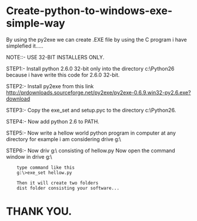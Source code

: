# Create-python-to-windows-exe-simple-way
By using the py2exe we can create .EXE file by using the C program i have simplefied it.....

NOTE::- USE 32-BIT INSTALLERS ONLY.

STEP1:- Install python 2.6.0 32-bit only into the directory c:\Python26 because i have write this code for 2.6.0 32-bit.

STEP2:- Install py2exe from this link  http://prdownloads.sourceforge.net/py2exe/py2exe-0.6.9.win32-py2.6.exe?download

STEP3:- Copy the exe_set and setup.pyc to the directory c:\Python26.

STEP4:- Now add python 2.6 to PATH.

STEP5:- Now write a hellow world python program in computer at any directory 
        for example i am considering drive g:\

STEP6:- Now driv g:\ consisting of hellow.py
        Now open the command window in drive g:\
        
        type command like this 
        g:\>exe_set hellow.py
        
        Then it will create two folders 
        dist folder consisting your software...
        
        
# THANK YOU.
